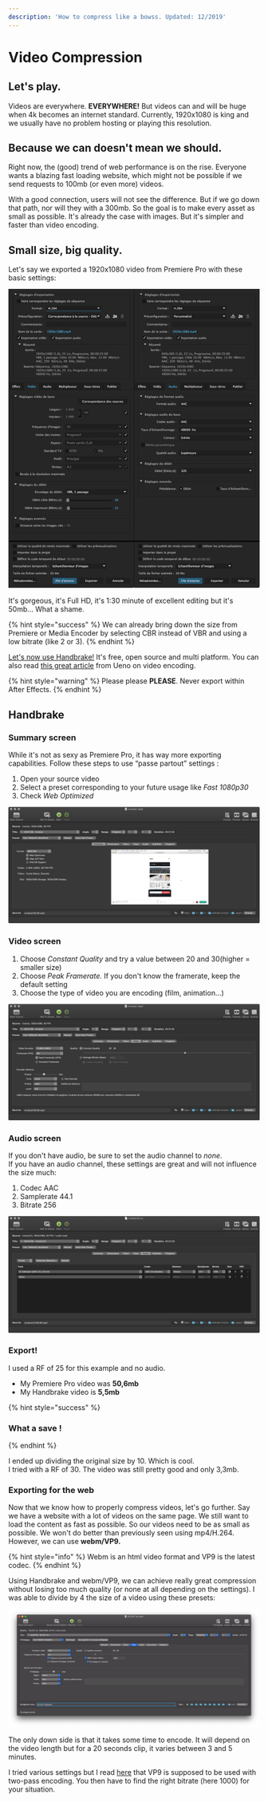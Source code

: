 ```yaml
---
description: 'How to compress like a bowss. Updated: 12/2019'
---
```


# Video Compression

## Let's play.

Videos are everywhere. **EVERYWHERE!** But videos can and will be huge when 4k becomes an internet standard. Currently, 1920x1080 is king and we usually have no problem hosting or playing this resolution.

## Because we can doesn't mean we should.

Right now, the \(good\) trend of web performance is on the rise. Everyone wants a blazing fast loading website, which might not be possible if we send requests to 100mb \(or even more\) videos.

With a good connection, users will not see the difference. But if we go down that path, nor will they with a 300mb. So the goal is to make every asset as small as possible. It's already the case with images. But it's simpler and faster than video encoding.

## Small size, big quality.

Let's say we exported​ a 1920x1080 video from Premiere Pro with these basic settings:

![](../.gitbook/assets/premiere.jpeg)

It's gorgeous, it's Full HD, it's 1:30 minute of excellent editing but it's 50mb… What a shame.

{% hint style="success" %}
We can already bring down the size from Premiere or Media Encoder by selecting CBR instead of VBR and using a low bitrate \(like 2 or 3\).
{% endhint %}

[Let's now use Handbrake!](https://handbrake.fr/) It's free, open source and multi platform. You can also read [this great article](https://loremipsum.ueno.co/dear-ueno-how-do-you-compress-videos-6657ebd9dd28?gi=4d8681fca54a) from Ueno on video encoding.

{% hint style="warning" %}
Please please **PLEASE**. Never export within After Effects.
{% endhint %}

## Handbrake

### Summary screen

While it's not as sexy as Premiere Pro, it has way more exporting capabilities. Follow these steps to use “passe partout” settings :

1. Open your source video
2. Select a preset corresponding to your future usage like _Fast 1080p30_
3. Check _Web Optimized_

![summary](../.gitbook/assets/hb-1.jpg)

### Video screen

1. Choose _Constant Quality_ and try a value between 20 and 30​ \(higher = smaller size\)
2. Choose _Peak Framerate._ If you don't know the framerate, keep the default setting
3. Choose the type of video you are encoding \(film, animation…\)

![video](../.gitbook/assets/hb-2.jpg)

### Audio screen

If you don't have audio, be sure to set the audio channel to _none_.  
If you have an audio channel, these settings are great and will not influence the size much​:

1. Codec AAC
2. Samplerate 44.1
3. Bitrate 256

![audio](../.gitbook/assets/hb-3.jpg)

### Export!

I used a RF of 25 for this example and no audio.

* My Premiere Pro video was **50,6mb**
* My Handbrake video is **5,5mb​**

{% hint style="success" %}
### What a save !​
{% endhint %}

I ended up dividing the original size by 10. Which is cool.  
I tried with a RF of 30. The video was still pretty good and only 3,3mb.

### Exporting for the web

Now that we know how to properly compress videos, let's go further. Say we have a website with a lot of videos on the same page. We still want to load the content as fast as possible. So our videos need to be as small as possible. We won't do better than previously seen using mp4/H.264. However, we can use **webm/VP9.**

{% hint style="info" %}
Webm is an html video format and VP9 is the latest codec.
{% endhint %}

Using Handbrake and webm/VP9, we can achieve really great compression without losing too much quality \(or none at all depending on the settings\). I was able to divide by 4 the size of a video using these presets:

![](../.gitbook/assets/capture-de-cran-2019-12-11-a-12.26.13.png)

The only down side is that it takes some time to encode. It will depend on the video length but for a 20 seconds clip, it varies between 3 and 5 minutes.

I tried various settings but I read [here](https://trac.ffmpeg.org/wiki/Encode/VP9) that VP9 is supposed to be used with two-pass encoding. You then have to find the right bitrate \(here 1000\) for your situation.

